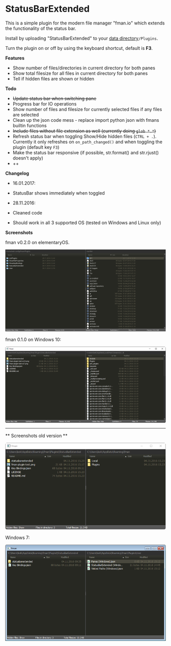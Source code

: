 # StatusBarExtended

This is a simple plugin for the modern file manager "fman.io" which extends the functionality of the status bar.

Install by uploading "StatusBarExtended" to your [data directory](https://fman.io/docs/customizing-fman)`/Plugins`.

Turn the plugin on or off by using the keyboard shortcut, default is **F3**.

**Features**

 - Show number of files/directories in current directory for both panes
 - Show total filesize for all files in current directory for both panes
 - Tell if hidden files are shown or hidden

**Todo**

 - ~~Update status bar when switching pane~~
 - Progress bar for IO operations
 - Show number of files and filesize for currently selected files if any files are selected
 - Clean up the json code mess - replace import python json with fmans builtin functions
 - ~~Include files without file extension as well (currently doing `glob *.*`)~~
 - Refresh status bar when toggling Show/Hide hidden files (`CTRL + .`).  
 Currently it only refreshes on `on_path_changed()` and when toggling the plugin (default key `F3`)
 - Make the status bar responsive (if possible, str.format() and str.rjust() doesn't apply)
 - ++

**Changelog**

- 16.01.2017:
 - StatusBar shows immediately when toggled
 

- 28.11.2016:
 - Cleaned code
 - Should work in all 3 supported OS (tested on Windows and Linux only)


**Screenshots**

fman v0.2.0 on elementaryOS.

![Screenshot ElementaryOS](fman-plugin-statusbarextended-elementaryos.png)

fman 0.1.0 on Windows 10:

![Screenshot Windows 10](fman-plugin-test-w10-2.png)

---

** Screenshots old version **

![Screenshot Windows 10](fman-plugin-test-w10.png)

Windows 7:

![Screenshot Windows 7](fman-plugin-test-w7.png)
